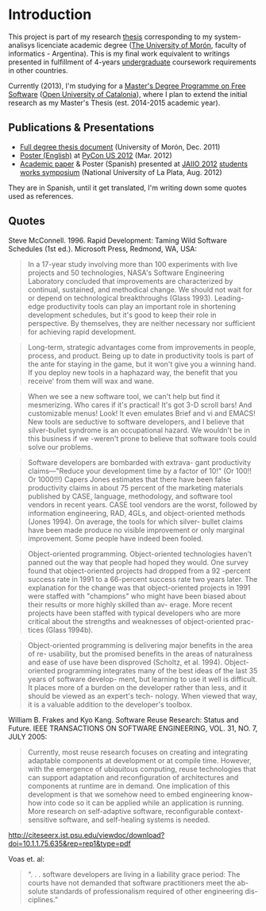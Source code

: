# Introduction #

This project is part of my research [thesis](http://en.wikipedia.org/wiki/Thesis) corresponding to my system-analisys licenciate academic degree ([The University of Morón](http://www.unimoron.edu.ar/Home/InfoEnglish/tabid/296/Default.aspx), faculty of informatics - Argentina). This is my final work equivalent to writings presented in fulfillment of 4-years [undergraduate](http://en.wikipedia.org/wiki/Undergraduate) coursework requirements in other countries.

Currently (2013), I'm studying for a [Master's Degree Programme on Free Software](http://www.uoc.edu/studies/mof/free_software/oficiales/master_oficial_software_libre/master_oficial_software_libre_plan.htm) ([Open University of Catalonia](http://www.uoc.edu/portal/en/index.html)), where I plan to extend the initial research as my Master's Thesis (est. 2014-2015 academic year).

## Publications & Presentations ##

  * [Full degree thesis document](http://t.co/SsMfYDGJ) (University of Morón, Dec. 2011)
  * [Poster (English)](http://4.bp.blogspot.com/-jYxb1QphXHI/T3MGLFDrXOI/AAAAAAAAANE/ouFgCr7Umxg/s1600/rad2py.png) at [PyCon US 2012](https://us.pycon.org/2012/schedule/presentation/147/) (Mar. 2012)
  * [Academic paper](http://www.41jaiio.org.ar/sites/default/files/17_EST_2012.pdf) & Poster (Spanish) presented at [JAIIO 2012](http://www.41jaiio.org.ar/) [students works symposium](http://www.41jaiio.org.ar/sites/default/files/ProgramaEST.pdf) (National University of La Plata, Aug. 2012)


They are in Spanish, until it get translated, I'm writing down some quotes used as references.

## Quotes ##


Steve McConnell. 1996. Rapid Development: Taming Wild Software Schedules (1st ed.). Microsoft Press, Redmond, WA, USA:

> In a 17-year study involving more than 100 experiments with live projects
> and 50 technologies, NASA's Software Engineering Laboratory concluded that
> improvements are characterized by continual, sustained, and methodical
> change. We should not wait for or depend on technological breakthroughs
> (Glass 1993).
> Leading-edge productivity tools can play an important role in shortening
> development schedules, but it's good to keep their role in perspective. By
> themselves, they are neither necessary nor sufficient for achieving rapid
> development.

> Long-term, strategic advantages come from improvements in people,
> process, and product. Being up to date in productivity tools is part of the ante
> for staying in the game, but it won't give you a winning hand.
> If you deploy new tools in a haphazard way, the benefit that you receive'
> from them will wax and wane.


> When we see a new software tool, we can't help but find it mesmerizing. Who cares if it's practical! It's got 3-D scroll bars! And customizable menus! Look! It even   emulates Brief and
> vi and EMACS! New tools are seductive to software developers, and I believe that silver-bullet syndrome is an occupational hazard. We wouldn't be in this business if   we -weren't prone to believe that software tools could solve our problems.



> Software developers are bombarded with extrava- gant productivity claims—"Reduce your development time by a factor of 10!" (Or 100!! Or 1000!!!) Capers Jones   estimates that there have been false productivity claims in about 75 percent of the marketing materials published by CASE, language, methodology, and software tool   vendors in recent years.
> CASE tool vendors are the worst, followed by information engineering, RAD, 4GLs, and object-oriented methods (Jones 1994). On average, the tools for which silver-  bullet claims have been made produce no visible improvement or only marginal improvement. Some people have indeed been fooled.


> Object-oriented programming. Object-oriented technologies haven't panned
> out the way that people had hoped they would. One survey found that
> object-oriented projects had dropped from a 92 -percent success rate in 1991
> to a 66-percent success rate two years later. The explanation for the change
> was that object-oriented projects in 1991 were staffed with "champions" who
> might have been biased about their results or more highly skilled than av-
> erage. More recent projects have been staffed with typical developers who
> are more critical about the strengths and weaknesses of object-oriented prac-
> tices (Glass 1994b).



> Object-oriented programming is delivering major benefits in the area of re-
> usability, but the promised benefits in the areas of naturalness and ease of
> use have been disproved (Scholtz, et al. 1994). Object-oriented programming
> integrates many of the best ideas of the last 35 years of software develop-
> ment, but learning to use it well is difficult. It places more of a burden on
> the developer rather than less, and it should be viewed as an expert's tech-
> nology. When viewed that way, it is a valuable addition to the developer's
> toolbox.


William B. Frakes and Kyo Kang. Software Reuse Research: Status and Future. IEEE TRANSACTIONS ON SOFTWARE ENGINEERING, VOL. 31, NO. 7, JULY 2005:

> Currently, most reuse research focuses on creating and
> integrating adaptable components at development or at
> compile time. However, with the emergence of ubiquitous
> computing, reuse technologies that can support adaptation
> and reconfiguration of architectures and components at
> runtime are in demand. One implication of this development
> is that we somehow need to embed engineering
> know-how into code so it can be applied while an
> application is running. More research on self-adaptive
> software, reconfigurable context-sensitive software, and
> self-healing systems is needed.


http://citeseerx.ist.psu.edu/viewdoc/download?doi=10.1.1.75.635&rep=rep1&type=pdf


Voas et. al:

> “. . . software developers are living in a liability grace period: The
> courts have not demanded that software practitioners meet the ab-
> solute standards of professionalism required of other engineering dis-
> ciplines.”